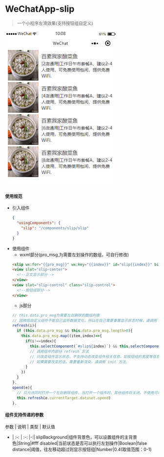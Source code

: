 # WeChatApp-slip
> 一个小程序左滑效果(支持按钮组自定义)

!['左划组件'](/images/demo1.gif)

#### 使用规范

* 引入组件
  ```json
  {
    "usingComponents": {
      "slip": "/components/slip/slip"
    }
  }
  ```
* 使用组件
  * wxml部分(pro_msg,为需要左划操作的数组，可自行修改)
  ```html
  <slip wx:for="{{pro_msg}}" wx:key="{{index}}" id="slip{{index}}" bind:opened="opend" data-opend = "{{index}}">
  <view slot="slip-center">
    <!--正文显示部分-->
  </view>
  <view slot="slip-control" class="slip-control">
    <!--按钮组部分-->
  </view>

  ```
  * js部分
  ```javascript
  // this.data.pro_msg为需要左划删除的数组列表
  // 因微信自定义组件不能自己监听数据变化，所以在自己需要重置显示状态时候，请调用`this.refresh()`方法手动触发重置。
  refresh(i){
    if (this.data.pro_msg && this.data.pro_msg.length>0){
      this.data.pro_msg.map((item,index)=>{
        if(i!==index){
          this.selectComponent(`#slip${index}`) && this.selectComponent(`#slip${index}`).refresh()
          // 调用组件内部分`refresh`方法
          // 只改变组件显示状态，不支持动态改变组件相关信息，如按钮组的宽度等信息
          // 如果需要改变的话，需要重新渲染，请调用`init`方法.
        }
      })
    }
  },
  opend(e){
    // 只允许同时打开一个左划删除组件，当打开一个组件时，其他组件将关闭。不使用可以删除
    this.refresh(e.currentTarget.dataset.opend)
  },
  ```
#### 组件支持传递的参数
参数 | 说明 | 类型 | 默认值 
- | :-: | :-: |-:|
slipBackground|组件背景色，可以设置组件的主背景色|String|#fff
disabled|当前状态是否可以执行左划操作|Boolean|false
distance|阈值，往左移动超过则显示按钮组|Number|0.4(取值范围：0-1)
